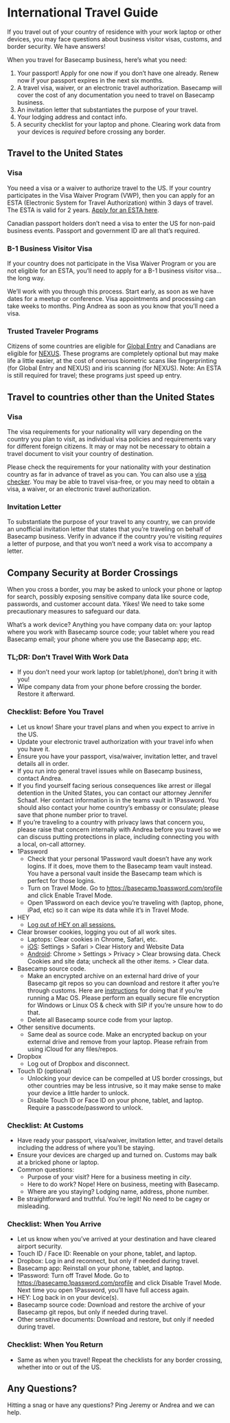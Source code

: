 # International Travel Guide

If you travel out of your country of residence with your work laptop or other devices, you may face questions about business visitor visas, customs, and border security. We have answers!

When you travel for Basecamp business, here’s what you need:

1. Your passport! Apply for one now if you don’t have one already. Renew now if your passport expires in the next six months.
2. A travel visa, waiver, or an electronic travel authorization. Basecamp will cover the cost of any documentation you need to travel on Basecamp business.
3. An invitation letter that substantiates the purpose of your travel.
4. Your lodging address and contact info.
5. A security checklist for your laptop and phone. Clearing work data from your devices is *required* before crossing any border.

## Travel to the United States

### Visa

You need a visa or a waiver to authorize travel to the US. If your country participates in the Visa Waiver Program (VWP), then you can apply for an ESTA (Electronic System for Travel Authorization) within 3 days of travel. The ESTA is valid for 2 years. [Apply for an ESTA here](https://esta.cbp.dhs.gov/esta/).

Canadian passport holders don’t need a visa to enter the US for non-paid business events. Passport and government ID are all that’s required.

### B-1 Business Visitor Visa

If your country does not participate in the Visa Waiver Program or you are not eligible for an ESTA, you’ll need to apply for a B-1 business visitor visa… the long way.

We’ll work with you through this process. Start early, as soon as we have dates for a meetup or conference. Visa appointments and processing can take weeks to months. Ping Andrea as soon as you know that you’ll need a visa.

### Trusted Traveler Programs

Citizens of some countries are eligible for [Global Entry](https://www.cbp.gov/travel/trusted-traveler-programs/global-entry/frequently-asked-questions) and Canadians are eligible for [NEXUS](https://www.cbp.gov/travel/trusted-traveler-programs/nexus/nexus-eligibility). These programs are completely optional but may make life a little easier, at the cost of onerous biometric scans like fingerprinting (for Global Entry and NEXUS) and iris scanning (for NEXUS). Note: An ESTA is still required for travel; these programs just speed up entry.

## Travel to countries other than the United States

### Visa

The visa requirements for your nationality will vary depending on the country you plan to visit, as individual visa policies and requirements vary for different foreign citizens. It may or may not be necessary to obtain a travel document to visit your country of destination.

Please check the requirements for your nationality with your destination country as far in advance of travel as you can. You can also use a [visa checker](https://www.onlinevisa.com/visa-requirements/). You may be able to travel visa-free, or you may need to obtain a visa, a waiver, or an electronic travel authorization.

### Invitation Letter

To substantiate the purpose of your travel to any country, we can provide an unofficial invitation letter that states that you’re traveling on behalf of Basecamp business. Verify in advance if the country you’re visiting *requires* a letter of purpose, and that you won’t need a work visa to accompany a letter.

## Company Security at Border Crossings

When you cross a border, you may be asked to unlock your phone or laptop for search, possibly exposing sensitive company data like source code, passwords, and customer account data. Yikes! We need to take some precautionary measures to safeguard our data.

What’s a work device? Anything you have company data on: your laptop where you work with Basecamp source code; your tablet where you read Basecamp email; your phone where you use the Basecamp app; etc.

### TL;DR: Don’t Travel With Work Data

* If you don’t need your work laptop (or tablet/phone), don’t bring it with you!
* Wipe company data from your phone before crossing the border. Restore it afterward.

### Checklist: Before You Travel

* Let us know! Share your travel plans and when you expect to arrive in the US.
* Update your electronic travel authorization with your travel info when you have it.
* Ensure you have your passport, visa/waiver, invitation letter, and travel details all in order.
* If you run into general travel issues while on Basecamp business, contact Andrea.
* If you find yourself facing serious consequences like arrest or illegal detention in the United States, you can contact our attorney Jennifer Schaaf. Her contact information is in the teams vault in 1Password. You should also contact your home country’s embassy or consulate; please save that phone number prior to travel.
* If you’re traveling to a country with privacy laws that concern you, please raise that concern internally with Andrea before you travel so we can discuss putting protections in place, including connecting you with a local, on-call attorney.
* 1Password
  * Check that your personal 1Password vault doesn’t have any work logins. If it does, move them to the Basecamp team vault instead. You have a personal vault inside the Basecamp team which is perfect for those logins.
  * Turn on Travel Mode. Go to https://basecamp.1password.com/profile and click Enable Travel Mode.
  * Open 1Password on each device you’re traveling with (laptop, phone, iPad, etc) so it can wipe its data while it’s in Travel Mode.
* HEY
  * [Log out of HEY on all sessions.](https://app.hey.com/my/sessions)
* Clear browser cookies, logging you out of all work sites.
  * Laptops: Clear cookies in Chrome, Safari, etc.
  * [iOS](https://support.apple.com/en-us/HT201265): Settings > Safari > Clear History and Website Data
  * [Android](https://support.google.com/chrome/answer/95647?co=GENIE.Platform%3DAndroid&hl=en): Chrome > Settings > Privacy > Clear browsing data. Check Cookies and site data; uncheck all the other items. > Clear data.
* Basecamp source code.
  * Make an encrypted archive on an external hard drive of your Basecamp git repos so you can download and restore it after you’re through customs. Here are [instructions](https://support.apple.com/en-us/HT201250) for doing that if you’re running a Mac OS. Please perform an equally secure file encryption for Windows or Linux OS & check with SIP if you’re unsure how to do that.
  * Delete all Basecamp source code from your laptop.
* Other sensitive documents.
  * Same deal as source code. Make an encrypted backup on your external drive and remove from your laptop. Please refrain from using iCloud for any files/repos.
* Dropbox
  * Log out of Dropbox and disconnect.
* Touch ID (optional)
  * Unlocking your device can be compelled at US border crossings, but other countries may be less intrusive, so it may make sense to make your device a little harder to unlock.
  * Disable Touch ID or Face ID on your phone, tablet, and laptop. Require a passcode/password to unlock.

### Checklist: At Customs

* Have ready your passport, visa/waiver, invitation letter, and travel details including the address of where you’ll be staying.
* Ensure your devices are charged up and turned on. Customs may balk at a bricked phone or laptop.
* Common questions:
  * Purpose of your visit? Here for a business meeting in *city*.
  * Here to do work? Nope! Here on business, meeting with Basecamp.
  * Where are you staying? Lodging name, address, phone number.
* Be straightforward and truthful. You’re legit! No need to be cagey or misleading.

### Checklist: When You Arrive

* Let us know when you’ve arrived at your destination and have cleared airport security.
* Touch ID / Face ID: Reenable on your phone, tablet, and laptop.
* Dropbox: Log in and reconnect, but only if needed during travel.
* Basecamp app: Reinstall on your phone, tablet, and laptop.
* 1Password: Turn off Travel Mode. Go to https://basecamp.1password.com/profile and click Disable Travel Mode. Next time you open 1Password, you’ll have full access again.
* HEY: Log back in on your device(s).
* Basecamp source code: Download and restore the archive of your Basecamp git repos, but only if needed during travel.
* Other sensitive documents: Download and restore, but only if needed during travel.

### Checklist: When You Return

* Same as when you travel! Repeat the checklists for any border crossing, whether into or out of the US.

## Any Questions?

Hitting a snag or have any questions? Ping Jeremy or Andrea and we can help.
